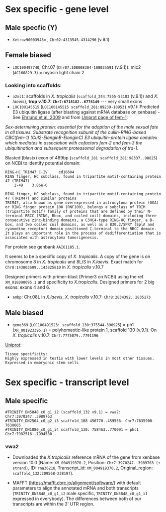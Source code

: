 # Sex specific - gene level

## Male specfic (Y)

- `Xetrov90003943m` , `Chr02:4313545-4314296` (v.9.1)

## Female biased

- `LOC100497740`, Chr.07 (`Chr07:108008304-108025591` (v.9.1)): mlc2 (`AC160829.3`) = myosin light chain 2

### Looking into scaffolds:
- `a2ml1`: scaffolds in *X. tropicalis* (`scaffold_244:7555-53183` (v.9.1)) and *X. laevis*), **trop v.10.7: `Chr7:6718182..6776149`** --- very small exons
- `LOC100145515` (`LOC100145515	scaffold_281:89239-109531` v9.1): Predicted E3 ubiquitin ligase (after blasting against mRNA database on xenbase) - See [Ehrlund et al. 2009](https://www.ncbi.nlm.nih.gov/pmc/articles/PMC2663311/) and from [Uniprot page of fem-1](https://www.uniprot.org/uniprot/P17221):

*Sex-determining protein; essential for the adoption of the male sexual fate in all tissues. Substrate recognition subunit of the cullin-RING-based CBC(fem-1) (Cul2-ElonginB-ElonginC) E3 ubiquitin-protein ligase complex which mediates in association with cofactors fem-2 and fem-3 the ubiquitination and subsequent proteasomal degradation of tra-1.*

Blasted (blastx) exon of 489bp (`scaffold_281 scaffold_281:98337..98825`) on NCBI to identify potential domain:
```
RING-HC_TRIM47_C-IV 	cd16604 	
RING finger, HC subclass, found in tripartite motif-containing protein 47 (TRIM47)
	2-49 	3.86e-0
  
RING finger, HC subclass, found in tripartite motif-containing protein 47 (TRIM47) and similar proteins
TRIM47, also known as gene overexpressed in astrocytoma protein (GOA) or RING finger protein 100 (RNF100), belongs a subclass of TRIM (tripartite motif) family of proteins that are defined by their N-terminal RBCC (RING, Bbox, and coiled coil) domains, including three consecutive zinc-binding domains, a C3HC4-type RING-HC finger, a B-box, and two coiled coil domains, as well as a B30.2/SPRY (SplA and ryanodine receptor) domain positioned C-terminal to the RBCC domain. It plays an important role in the process of dedifferentiation that is associated with astrocytoma tumorigenesis.
```
For protein see genbank `AAI61185.1`. 

It seems to be a specific copy of *X. tropicalis*. A copy of the gene is on chromosome 8 in *X. tropicalis* and 8L/S in *X.laevis*. Exact match for `Chr8:143803609..143825810` in *X. tropicalis* v.10.7

Designed primers with primer-blast (Primer3 on NCBI) using the ref. `XM_018090095.1` and specificity to *X.tropicalis*. Designed primers for 2 big exons: exons 4 and 6.

- `ambp`: Chr.08L in *X.laevis*, *X. tropicalis* v.10.7: `Chr8:2834392..2835173`

## Male biased

- `gene369` (`LOC100491523: scaffold_130:375544-390925`) = ph1 (`XR_001923395.1`) = polyhomeotic-like protein 1, scaffold 130 (v.9.1). On *X. tropicalis* v.10.7: `Chr7:7775079..7791196` 

[Uniprot](https://www.uniprot.org/uniprot/Q64028):
```
Tissue specificity:
Highly expressed in testis with lower levels in most other tissues. Expressed in embryonic stem cells
```

# Sex specific - transcript level

## Male specific

```
#TRINITY_DN5848_c0_g1_i2 (scaffold_132 v9.1) = vwa2: Chr7:3970247..3989763
#TRINITY_DN2504_c0_g2_i3 scaffold_108 456770..459556: Chr7:7635900-7638685
#TRINITY_DN1080_c0_g1_i4 scaffold_130: 758463..770091 = phc1 Chr7:7982516..7994580
```
### vwa2

- Downloaded the *X.tropicalis* reference mRNA of the gene from xenbase version 10.0 (Name: `XM_004919370.2`, Position: `Chr7:3970247..3989763 (+ strand)`, ID: `rna36218`, Transcript_id: `XM_004919370.2`, Original_region: `scaffold_132:209568-228197`). 

- MAFFT (https://mafft.cbrc.jp/alignment/software/) with default parameters to align the annotated mRNA and both transcripts (`TRINITY_DN5848_c0_g1_i2` male specific, `TRINITY_DN5848_c0_g1_i1` expressed in everybody). The differences between both of our transcripts are within the 3' UTR region.
